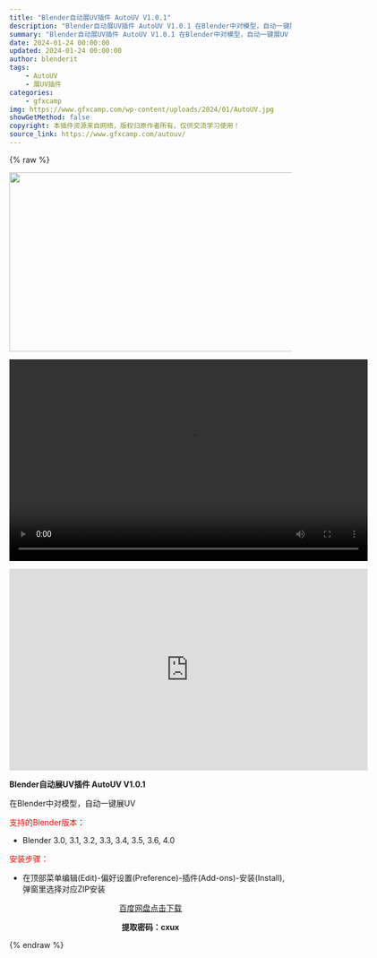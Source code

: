 ```yaml
---
title: "Blender自动展UV插件 AutoUV V1.0.1"
description: "Blender自动展UV插件 AutoUV V1.0.1 在Blender中对模型，自动一键展UV 支持的Blender版本： Blender 3.0, 3.1, 3.2, 3.3, 3.4, 3.5..."
summary: "Blender自动展UV插件 AutoUV V1.0.1 在Blender中对模型，自动一键展UV 支持的Blender版本： Blender 3.0, 3.1, 3.2, 3.3, 3.4, 3.5..."
date: 2024-01-24 00:00:00
updated: 2024-01-24 00:00:00
author: blenderit
tags: 
    - AutoUV
    - 展UV插件
categories:
    - gfxcamp
img: https://www.gfxcamp.com/wp-content/uploads/2024/01/AutoUV.jpg
showGetMethod: false
copyright: 本插件资源来自网络，版权归原作者所有，仅供交流学习使用！
source_link: https://www.gfxcamp.com/autouv/
---
```


{% raw %}
<div><p style="text-align: center;"><img decoding="async" class="aligncenter size-full wp-image-118116" src="https://www.gfxcamp.com/wp-content/uploads/2024/01/AutoUV.jpg" data-src="https://www.gfxcamp.com/wp-content/uploads/2024/01/AutoUV.jpg" alt="" width="640" height="320" data-srcset="https://www.gfxcamp.com/wp-content/uploads/2024/01/AutoUV.jpg 640w, https://www.gfxcamp.com/wp-content/uploads/2024/01/AutoUV-150x75.jpg 150w" data-sizes="(max-width: 640px) 100vw, 640px"><br>
</p><center><div style="width: 640px;" class="wp-video"><!--[if lt IE 9]><script>document.createElement('video');</script><![endif]-->
<video class="wp-video-shortcode" id="video-118115-1" width="640" height="360" preload="true" controls="controls"><source type="video/mp4" src="http://cloud.video.taobao.com/play/u/null/p/1/e/6/t/1/447930642582.mp4?_=1"></source><a href="http://cloud.video.taobao.com/play/u/null/p/1/e/6/t/1/447930642582.mp4">http://cloud.video.taobao.com/play/u/null/p/1/e/6/t/1/447930642582.mp4</a></video></div></center><p style="text-align: center;"><iframe loading="lazy" src="https://player.youku.com/embed/XNjM2MTQxMzE4OA==" width="640" height="360" frameborder="0" allowfullscreen="allowfullscreen" data-mce-fragment="1"></iframe></p><p><strong>Blender自动展UV插件 AutoUV V1.0.1</strong></p><p>在Blender中对模型，自动一键展UV</p><p style="text-align: left;"><span style="color: #ff0000;">支持的Blender版本：</span></p><ul>
<li style="text-align: left;">Blender 3.0, 3.1, 3.2, 3.3, 3.4, 3.5, 3.6, 4.0</li>
</ul><p style="text-align: left;"><span style="color: #ff0000;">安装步骤：</span></p><ul>
<li>在顶部菜单编辑(Edit)-偏好设置(Preference)-插件(Add-ons)-安装(Install),弹窗里选择对应ZIP安装</li>
</ul><p style="text-align: center;"><a class="maxbutton-3 maxbutton maxbutton-baidu" target="_blank" rel="noopener" href="https://pan.baidu.com/s/1ZzCZU-Dy9dkPBjdbQIaNpw?pwd=cxux"><span class="mb-text">百度网盘点击下载</span></a></p><p style="text-align: center;"><strong>提取密码：cxux</strong></p></div>
<div style="display: none">gfxcamp</div>
{% endraw %}